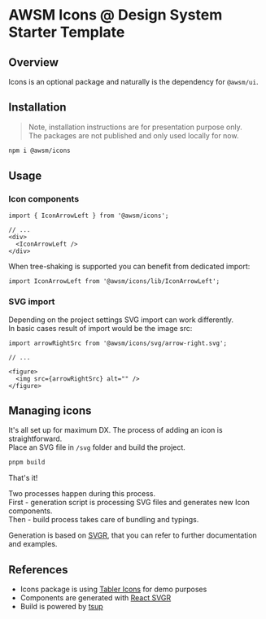 # AWSM Icons @ Design System Starter Template


## Overview

Icons is an optional package and naturally is the dependency for `@awsm/ui`.


## Installation

> Note, installation instructions are for presentation purpose only.  
> The packages are not published and only used locally for now.

```sh
npm i @awsm/icons
```


## Usage

### Icon components

```tsx
import { IconArrowLeft } from '@awsm/icons';

// ...
<div>
  <IconArrowLeft />
</div>
```

When tree-shaking is supported you can benefit from dedicated import:

```tsx
import IconArrowLeft from '@awsm/icons/lib/IconArrowLeft';
```

### SVG import

Depending on the project settings SVG import can work differently.  
In basic cases result of import would be the image src:

```tsx
import arrowRightSrc from '@awsm/icons/svg/arrow-right.svg';

// ...

<figure>
  <img src={arrowRightSrc} alt="" />
</figure>
```


## Managing icons

It's all set up for maximum DX. The process of adding an icon is straightforward.   
Place an SVG file in `/svg` folder and build the project. 

```sh
pnpm build
```

That's it!

Two processes happen during this process.  
First - generation script is processing SVG files and generates new Icon components.  
Then - build process takes care of bundling and typings.

Generation is based on [SVGR](https://react-svgr.com/), that you can refer to further documentation and examples.


## References

- Icons package is using [Tabler Icons](https://tabler.io/icons) for demo purposes
- Components are generated with [React SVGR](https://react-svgr.com/)
- Build is powered by [tsup](https://tsup.egoist.dev/)
